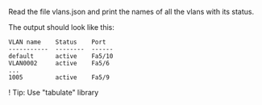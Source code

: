 Read the file vlans.json and print the names of all the vlans with its status.

The output should look like this:

``` 
VLAN name    Status    Port
-----------  --------  ------
default      active    Fa5/10
VLAN0002     active    Fa5/6
...
1005         active    Fa5/9
``` 


! Tip: Use "tabulate" library